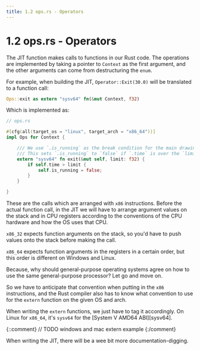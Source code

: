 ```yaml
---
title: 1.2 ops.rs - Operators
---
```


# 1.2 ops.rs - Operators

The JIT function makes calls to functions in our Rust code. The operations are
implemented by taking a pointer to `Context` as the first argument, and the
other arguments can come from destructuring the `enum`.

For example, when building the JIT, `Operator::Exit(30.0)` will be translated to
a function call:

~~~ rust
Ops::exit as extern "sysv64" fn(&mut Context, f32)
~~~

Which is implemented as:

~~~ rust
// ops.rs

#[cfg(all(target_os = "linux", target_arch = "x86_64"))]
impl Ops for Context {

    /// We use `.is_running` as the break condition for the main drawing loop.
    /// This sets `.is_running` to `false` if `.time` is over the `limit`.
    extern "sysv64" fn exit(&mut self, limit: f32) {
        if self.time > limit {
            self.is_running = false;
        }
    }

}
~~~

These are the calls which are arranged with `x86` instructions. Before the
actual function call, in the JIT we will have to arrange argument values on the
stack and in CPU registers according to the conventions of the CPU hardware and
how the OS uses that CPU.

`x86_32` expects function arguments on the stack, so you'd have to push values
onto the stack before making the call.

`x86_64` expects function arguments in the registers in a certain order, but
this order is different on Windows and Linux.

Because, why should general-purpose operating systems agree on how to use the
same general-purpose processor? Let go and move on.

So we have to anticipate that convention when putting in the `x86` instructions,
and the Rust compiler also has to know what convention to use for the `extern`
function on the given OS and arch.

When writing the `extern` functions, we just have to tag it accordingly. On
Linux for `x86_64`, it's `sysv64` for the [System V AMD64 ABI][sysv64].

{::comment}
// TODO windows and mac extern example
{:/comment}

When writing the JIT, there will be a wee bit more documentation-digging.
